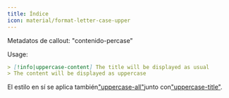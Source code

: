 ```yaml
---
title: Índice
icon: material/format-letter-case-upper
---
```


Metadatos de callout: "contenido-percase"

Usage:
```md
> [!info|uppercase-content] The title will be displayed as usual
> The content will be displayed as uppercase
```

El estilo en sí se aplica también["uppercase-all"](../combined-styling/page-14.md)junto con["uppercase-title"](../title-styling/page-14.md).